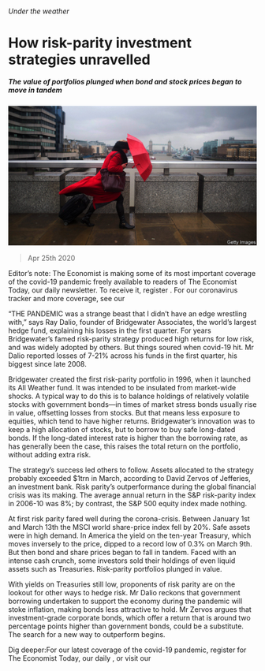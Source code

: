 ###### Under the weather

# How risk-parity investment strategies unravelled 

##### The value of portfolios plunged when bond and stock prices began to move in tandem 

![image](images/20200425_FNP501.jpg) 

> Apr 25th 2020 

Editor’s note: The Economist is making some of its most important coverage of the covid-19 pandemic freely available to readers of The Economist Today, our daily newsletter. To receive it, register . For our coronavirus tracker and more coverage, see our 

“THE PANDEMIC was a strange beast that I didn’t have an edge wrestling with,” says Ray Dalio, founder of Bridgewater Associates, the world’s largest hedge fund, explaining his losses in the first quarter. For years Bridgewater’s famed risk-parity strategy produced high returns for low risk, and was widely adopted by others. But things soured when covid-19 hit. Mr Dalio reported losses of 7-21% across his funds in the first quarter, his biggest since late 2008.

Bridgewater created the first risk-parity portfolio in 1996, when it launched its All Weather fund. It was intended to be insulated from market-wide shocks. A typical way to do this is to balance holdings of relatively volatile stocks with government bonds—in times of market stress bonds usually rise in value, offsetting losses from stocks. But that means less exposure to equities, which tend to have higher returns. Bridgewater’s innovation was to keep a high allocation of stocks, but to borrow to buy safe long-dated bonds. If the long-dated interest rate is higher than the borrowing rate, as has generally been the case, this raises the total return on the portfolio, without adding extra risk.


The strategy’s success led others to follow. Assets allocated to the strategy probably exceeded $1trn in March, according to David Zervos of Jefferies, an investment bank. Risk parity’s outperformance during the global financial crisis was its making. The average annual return in the S&amp;P risk-parity index in 2006-10 was 8%; by contrast, the S&amp;P 500 equity index made nothing.

At first risk parity fared well during the corona-crisis. Between January 1st and March 13th the MSCI world share-price index fell by 20%. Safe assets were in high demand. In America the yield on the ten-year Treasury, which moves inversely to the price, dipped to a record low of 0.3% on March 9th. But then bond and share prices began to fall in tandem. Faced with an intense cash crunch, some investors sold their holdings of even liquid assets such as Treasuries. Risk-parity portfolios plunged in value.

With yields on Treasuries still low, proponents of risk parity are on the lookout for other ways to hedge risk. Mr Dalio reckons that government borrowing undertaken to support the economy during the pandemic will stoke inflation, making bonds less attractive to hold. Mr Zervos argues that investment-grade corporate bonds, which offer a return that is around two percentage points higher than government bonds, could be a substitute. The search for a new way to outperform begins.

Dig deeper:For our latest coverage of the covid-19 pandemic, register for The Economist Today, our daily , or visit our 

